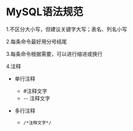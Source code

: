 # MySQL语法规范

1.不区分大小写，但建议关键字大写；表名、列名小写

2.每条命令最好用分号结尾

3.每条命令根据需要，可以进行缩进或换行

4.注释

- 单行注释
  - #注释文字
  - -- 注释文字

- 多行注释

  - ```
    /*注释文字*/
    ```

    

